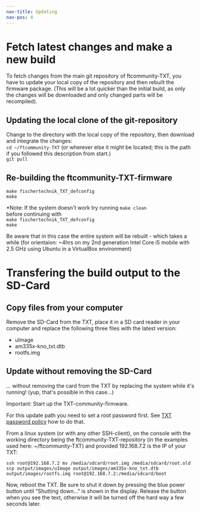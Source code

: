 ```yaml
---
nav-title: Updating
nav-pos: 4
---
```

# Fetch latest changes and make a new build
To fetch changes from the main git repository of ftcommunity-TXT, you have to update your local copy of the repository and then rebuilt the firmware package. (This will be a lot quicker than the initial build, as only the changes will be downloaded and only changed parts will be recompiled).
## Updating the local clone of the git-repository
Change to the directory with the local copy of the repository, then download and integrate the changes:  
`cd ~/ftcommunity-TXT` (or wherever else it might be located; this is the path if you followed this description from start.)  
`git pull`

## Re-building the ftcommunity-TXT-firmware
`make fischertechnik_TXT_defconfig  `  
`make  `

*Note: If the system doesn't work try running
`make clean`  
before continuing with   
`make fischertechnik_TXT_defconfig`  
`make  `

Be aware that in this case the entire system will be rebuilt - which takes a while (for orientaion: ~4hrs on my 2nd generation Intel Core i5 mobile with 2.5 GHz using Ubuntu in a VirtualBox environment)

# Transfering the build output to the SD-Card    


## Copy files from your computer
Remove the SD-Card from the TXT, place it in a SD card reader in your computer and replace the following three files with the latest version:
- uImage
- am335x-kno_txt.dtb
- rootfs.img

## Update without removing the SD-Card
... without removing the card from the TXT by replacing the system while it's running! (yup, that's possible in this case...) 

Important: Start up the TXT-community-firmware.

For this update path you need to set a root password first. See [TXT password policy](../password-policy#enabeling-the-root-user) how to do that.

From a linux system (or with any other SSH-client), on the console with the working directory being the ftcommunity-TXT-repository (in the examples used here: ~/ftcommunity-TXT) and provided 192.168.7.2 is the IP of your TXT:

`ssh root@192.168.7.2 mv /media/sdcard/root.img /media/sdcard/root.old`  
`scp output/images/uImage output/images/am335x-kno_txt.dtb output/images/rootfs.img root@192.168.7.2:/media/sdcard/boot`  

Now, reboot the TXT. Be sure to shut it down by pressing the blue power button until "Shutting down..." is shown in the display. Release the button when you see the text, otherwise it will be turned off the hard way a few seconds later.

